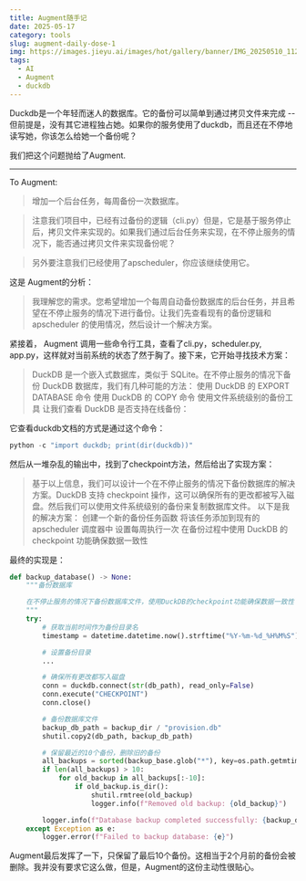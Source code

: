 ```yaml
---
title: Augment随手记
date: 2025-05-17
category: tools
slug: augment-daily-dose-1
img: https://images.jieyu.ai/images/hot/gallery/banner/IMG_20250510_112543.jpg
tags:
  - AI
  - Augment
  - duckdb
---
```


Duckdb是一个年轻而迷人的数据库。它的备份可以简单到通过拷贝文件来完成 -- 但前提是，没有其它进程独占她。如果你的服务使用了duckdb，而且还在不停地读写她，你该怎么给她一个备份呢？

我们把这个问题抛给了Augment.

---

To Augment:

> 增加一个后台任务，每周备份一次数据库。

> 注意我们项目中，已经有过备份的逻辑（cli.py）但是，它是基于服务停止后，拷贝文件来实现的。如果我们通过后台任务来实现，在不停止服务的情况下，能否通过拷贝文件来实现备份呢？

> 另外要注意我们已经使用了apscheduler，你应该继续使用它。

这是 Augment的分析：

> 我理解您的需求。您希望增加一个每周自动备份数据库的后台任务，并且希望在不停止服务的情况下进行备份。让我们先查看现有的备份逻辑和 apscheduler 的使用情况，然后设计一个解决方案。

紧接着， Augment 调用一些命令行工具，查看了cli.py，scheduler.py, app.py，这样就对当前系统的状态了然于胸了。接下来，它开始寻找技术方案：

> DuckDB 是一个嵌入式数据库，类似于 SQLite。在不停止服务的情况下备份 DuckDB 数据库，我们有几种可能的方法：
    使用 DuckDB 的 EXPORT DATABASE 命令
    使用 DuckDB 的 COPY 命令
    使用文件系统级别的备份工具
    让我们查看 DuckDB 是否支持在线备份：

它查看duckdb文档的方式是通过这个命令：

```python
python -c "import duckdb; print(dir(duckdb))"
```

然后从一堆杂乱的输出中，找到了checkpoint方法，然后给出了实现方案：

> 基于以上信息，我们可以设计一个在不停止服务的情况下备份数据库的解决方案。DuckDB 支持 checkpoint 操作，这可以确保所有的更改都被写入磁盘。然后我们可以使用文件系统级别的备份来复制数据库文件。
> 以下是我的解决方案：
> 创建一个新的备份任务函数
> 将该任务添加到现有的 apscheduler 调度器中
> 设置每周执行一次
> 在备份过程中使用 DuckDB 的 checkpoint 功能确保数据一致性

最终的实现是：

```python
def backup_database() -> None:
    """备份数据库

    在不停止服务的情况下备份数据库文件，使用DuckDB的checkpoint功能确保数据一致性
    """
    try:
        # 获取当前时间作为备份目录名
        timestamp = datetime.datetime.now().strftime("%Y-%m-%d_%H%M%S")

        # 设置备份目录
        ...

        # 确保所有更改都写入磁盘
        conn = duckdb.connect(str(db_path), read_only=False)
        conn.execute("CHECKPOINT")
        conn.close()

        # 备份数据库文件
        backup_db_path = backup_dir / "provision.db"
        shutil.copy2(db_path, backup_db_path)

        # 保留最近的10个备份，删除旧的备份
        all_backups = sorted(backup_base.glob("*"), key=os.path.getmtime)
        if len(all_backups) > 10:
            for old_backup in all_backups[:-10]:
                if old_backup.is_dir():
                    shutil.rmtree(old_backup)
                    logger.info(f"Removed old backup: {old_backup}")

        logger.info(f"Database backup completed successfully: {backup_dir}")
    except Exception as e:
        logger.error(f"Failed to backup database: {e}")
```

Augment最后发挥了一下，只保留了最后10个备份。这相当于2个月前的备份会被删除。我并没有要求它这么做，但是，Augment的这份主动性很贴心。

